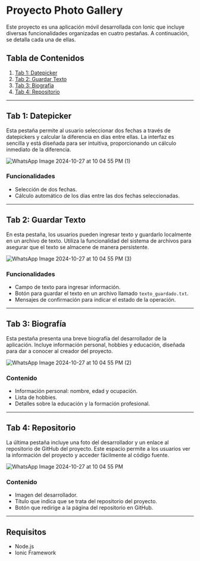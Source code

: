 # Proyecto Photo Gallery

Este proyecto es una aplicación móvil desarrollada con Ionic que incluye diversas funcionalidades organizadas en cuatro pestañas. A continuación, se detalla cada una de ellas.

## Tabla de Contenidos

1. [Tab 1: Datepicker](#tab-1-datepicker)
2. [Tab 2: Guardar Texto](#tab-2-guardar-texto)
3. [Tab 3: Biografía](#tab-3-biografía)
4. [Tab 4: Repositorio](#tab-4-repositorio)

---

## Tab 1: Datepicker

Esta pestaña permite al usuario seleccionar dos fechas a través de datepickers y calcular la diferencia en días entre ellas. La interfaz es sencilla y está diseñada para ser intuitiva, proporcionando un cálculo inmediato de la diferencia.

![WhatsApp Image 2024-10-27 at 10 04 55 PM (1)](https://github.com/user-attachments/assets/89bc1016-308e-4176-8955-7be5e9a6fe83)


### Funcionalidades

- Selección de dos fechas.
- Cálculo automático de los días entre las dos fechas seleccionadas.

---

## Tab 2: Guardar Texto

En esta pestaña, los usuarios pueden ingresar texto y guardarlo localmente en un archivo de texto. Utiliza la funcionalidad del sistema de archivos para asegurar que el texto se almacene de manera persistente.

![WhatsApp Image 2024-10-27 at 10 04 55 PM (3)](https://github.com/user-attachments/assets/049a7e04-a12d-4ceb-91b6-6c8889657527)


### Funcionalidades

- Campo de texto para ingresar información.
- Botón para guardar el texto en un archivo llamado `texto_guardado.txt`.
- Mensajes de confirmación para indicar el estado de la operación.

---

## Tab 3: Biografía

Esta pestaña presenta una breve biografía del desarrollador de la aplicación. Incluye información personal, hobbies y educación, diseñada para dar a conocer al creador del proyecto.

![WhatsApp Image 2024-10-27 at 10 04 55 PM (2)](https://github.com/user-attachments/assets/09506248-8194-4480-bb9b-5cc359178383)


### Contenido

- Información personal: nombre, edad y ocupación.
- Lista de hobbies.
- Detalles sobre la educación y la formación profesional.

---

## Tab 4: Repositorio

La última pestaña incluye una foto del desarrollador y un enlace al repositorio de GitHub del proyecto. Este espacio permite a los usuarios ver la información del proyecto y acceder fácilmente al código fuente.

![WhatsApp Image 2024-10-27 at 10 04 55 PM](https://github.com/user-attachments/assets/a7553339-a0ac-4986-8aad-bfb1f52604fe)

### Contenido

- Imagen del desarrollador.
- Título que indica que se trata del repositorio del proyecto.
- Botón que redirige a la página del repositorio en GitHub.

---

## Requisitos

- Node.js
- Ionic Framework

